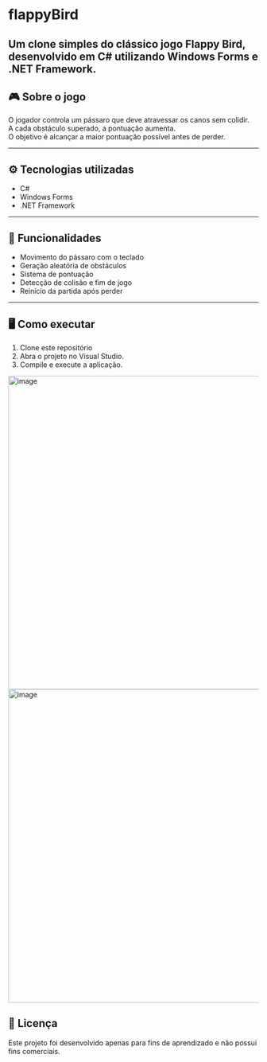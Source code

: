 # flappyBird
Um clone simples do clássico jogo Flappy Bird, desenvolvido em C# utilizando Windows Forms e .NET Framework.
---

## 🎮 Sobre o jogo
O jogador controla um pássaro que deve atravessar os canos sem colidir.  
A cada obstáculo superado, a pontuação aumenta.  
O objetivo é alcançar a maior pontuação possível antes de perder.

---

## ⚙️ Tecnologias utilizadas
- C#  
- Windows Forms  
- .NET Framework  

---

## 🚀 Funcionalidades
- Movimento do pássaro com o teclado  
- Geração aleatória de obstáculos  
- Sistema de pontuação  
- Detecção de colisão e fim de jogo  
- Reinício da partida após perder  

---

## 🖥️ Como executar
1. Clone este repositório
2. Abra o projeto no Visual Studio.
3. Compile e execute a aplicação.

<img width="620" height="630" alt="image" src="https://github.com/user-attachments/assets/77a97cef-e987-4d26-95f8-93522ed583ec" />

<img width="616" height="630" alt="image" src="https://github.com/user-attachments/assets/29930732-c002-4f3b-a0cc-5b4420c5fcd7" />

## 📝 Licença
Este projeto foi desenvolvido apenas para fins de aprendizado e não possui fins comerciais.
